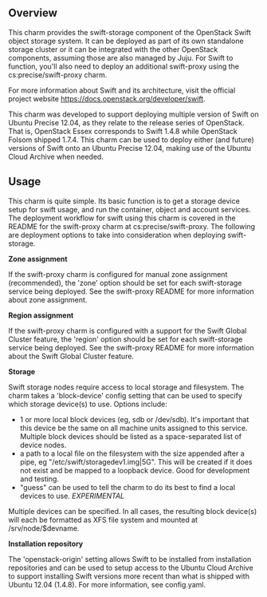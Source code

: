 Overview
--------

This charm provides the swift-storage component of the OpenStack Swift object
storage system.  It can be deployed as part of its own standalone storage
cluster or it can be integrated with the other OpenStack components, assuming
those are also managed by Juju.  For Swift to function, you'll also need to
deploy an additional swift-proxy using the cs:precise/swift-proxy charm.

For more information about Swift and its architecture, visit the official
project website https://docs.openstack.org/developer/swift.

This charm was developed to support deploying multiple version of Swift on
Ubuntu Precise 12.04, as they relate to the release series of OpenStack.  That
is, OpenStack Essex corresponds to Swift 1.4.8 while OpenStack Folsom shipped
1.7.4.  This charm can be used to deploy either (and future) versions of Swift
onto an Ubuntu Precise 12.04, making use of the Ubuntu Cloud Archive when
needed.

Usage
-----

This charm is quite simple.  Its basic function is to get a storage device
setup for swift usage, and run the container, object and account services.
The deployment workflow for swift using this charm is covered in the README
for the swift-proxy charm at cs:precise/swift-proxy.  The following are
deployment options to take into consideration when deploying swift-storage.

**Zone assignment**

If the swift-proxy charm is configured for manual zone assignment (recommended),
the 'zone' option should be set for each swift-storage service being deployed.
See the swift-proxy README for more information about zone assignment.

**Region assignment**

If the swift-proxy charm is configured with a support for the Swift Global
Cluster feature, the 'region' option should be set for each swift-storage
service being deployed. See the swift-proxy README for more information about
the Swift Global Cluster feature.

**Storage**

Swift storage nodes require access to local storage and filesystem.  The charm
takes a 'block-device' config setting that can be used to specify which storage
device(s) to use.  Options include:

 - 1 or more local block devices (eg, sdb or /dev/sdb).  It's important that this
   device be the same on all machine units assigned to this service.  Multiple
   block devices should be listed as a space-separated list of device nodes.
 - a path to a local file on the filesystem with the size appended after a pipe,
   eg "/etc/swift/storagedev1.img|5G".  This will be created if it does not
   exist and be mapped to a loopback device. Good for development and testing.
 - "guess" can be used to tell the charm to do its best to find a local devices
   to use. *EXPERIMENTAL*

Multiple devices can be specified. In all cases, the resulting block device(s)
will each be formatted as XFS file system and mounted at /srv/node/$devname.

**Installation repository**

The 'openstack-origin' setting allows Swift to be installed from installation
repositories and can be used to setup access to the Ubuntu Cloud Archive
to support installing Swift versions more recent than what is shipped with
Ubuntu 12.04 (1.4.8).  For more information, see config.yaml.
